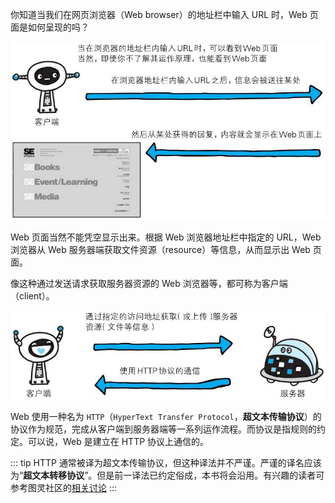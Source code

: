 你知道当我们在网页浏览器（Web browser）的地址栏中输入 URL 时，Web 页面是如何呈现的吗？

![img.png](./assets/01.png)

Web 页面当然不能凭空显示出来。根据 Web 浏览器地址栏中指定的 URL，Web 浏览器从 Web 服务器端获取文件资源（resource）等信息，从而显示出 Web 页面。

像这种通过发送请求获取服务器资源的 Web 浏览器等，都可称为客户端（client）。

![img.png](./assets/02.png)

Web 使用一种名为 `HTTP`（`HyperText Transfer Protocol`，**超文本传输协议**）的协议作为规范，完成从客户端到服务器端等一系列运作流程。而协议是指规则的约定。可以说，Web 是建立在 HTTP 协议上通信的。

::: tip
HTTP 通常被译为超文本传输协议，但这种译法并不严谨。严谨的译名应该为“**超文本转移协议**”。但是前一译法已约定俗成，本书将会沿用。有兴趣的读者可参考图灵社区的[相关讨论](http://www.ituring.com.cn/article/1817)
:::
